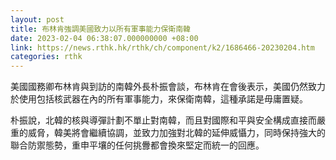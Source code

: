 ```yaml
---
layout: post
title: 布林肯強調美國致力以所有軍事能力保衛南韓
date: 2023-02-04 06:38:07.000000000 +08:00
link: https://news.rthk.hk/rthk/ch/component/k2/1686466-20230204.htm
categories: rthk
---
```


美國國務卿布林肯與到訪的南韓外長朴振會談，布林肯在會後表示，美國仍然致力於使用包括核武器在內的所有軍事能力，來保衛南韓，這種承諾是毋庸置疑。

朴振說，北韓的核與導彈計劃不單止對南韓，而且對國際和平與安全構成直接而嚴重的威脅，韓美將會繼續協調，並致力加強對北韓的延伸威懾力，同時保持強大的聯合防禦態勢，重申平壤的任何挑釁都會換來堅定而統一的回應。

